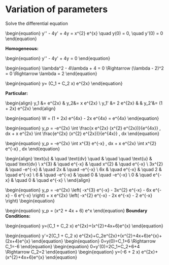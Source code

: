 # Variation of parameters
Solve the differential equation

\begin{equation}
y'' - 4y' + 4y = x^{2} e^{x}  \quad y(0) = 0, \quad y'(0) = 0
\end{equation}

**Homogeneous:**

\begin{equation}
y'' - 4y' + 4y = 0
\end{equation}

\begin{equation}
\lambda^2 - 4\lambda + 4 = 0 \Rightarrow (\lambda - 2)^2 = 0 \Rightarrow \lambda = 2
\end{equation}

\begin{equation}
y= (C_1 + C_2 x) e^{2x}
\end{equation}

**Particular:**

\begin{align}
y_1   &= e^{2x}          & y_2&= x e^{2x} \\
y_1'  &= 2 e^{2x}        &      & y_2'&= (1 + 2x) e^{2x}
\end{align}

\begin{equation}
W = (1 + 2x) e^{4x} - 2x e^{4x} = e^{4x}
\end{equation}

\begin{equation}
y_p = -e^{2x} \int \frac{x e^{2x} (x^{2} e^{2x})}{e^{4x}} \, dx + x e^{2x} \int \frac{e^{2x} (x^{2} e^{2x})}{e^{4x}} \, dx
\end{equation}

\begin{equation}
y_p = -e^{2x} \int x^{3} e^{-x} \, dx + x e^{2x} \int x^{2} e^{-x} \, dx
\end{equation}

\begin{align}
\text{u} & \quad \text{dv} \quad & \quad \quad \text{u} & \quad \text{dv} \\
x^{3}   & \quad e^{-x}  & \quad x^{2} & \quad e^{-x} \\
3x^{2}  & \quad -e^{-x} & \quad 2x    & \quad -e^{-x} \\
6x      & \quad e^{-x}  & \quad 2     & \quad e^{-x} \\
6       & \quad -e^{-x} & \quad 0     & \quad -e^{-x} \\
0       & \quad e^{-x}  & \quad 0     & \quad e^{-x} \\
\end{align}

\begin{equation}
y_p = -e^{2x} \left( -x^{3} e^{-x} - 3x^{2} e^{-x} - 6x e^{-x} - 6 e^{-x} \right) + x e^{2x} \left( -x^{2} e^{-x} - 2x e^{-x} - 2 e^{-x} \right)
\begin{equation}

\begin{equation}
y_p = (x^2 + 4x + 6) e^x
\end{equation}
**Boundary Conditions:**

\begin{equation}
y=(C_1 + C_2 x) e^{2x}+(x^{2}+4x+6)e^{x}
\end{equation}

\begin{equation}
y'=2(C_1 + C_2 x) e^{2x}+C_2e^{2x}+(x^{2}+4x+6)e^{x}+(2x+4)e^{x}
\end{equation}
\begin{equation}
0=y(0)=C_1+6 \Rightarrow C_1=-6
\end{equation}
\begin{equation}
0=y'(0)=2C_1+C_2+6+4 \Rightarrow C_2=2
\end{equation}
\begin{equation}
y=(-6 + 2 x) e^{2x}+(x^{2}+4x+6)e^{x}
\end{equation}